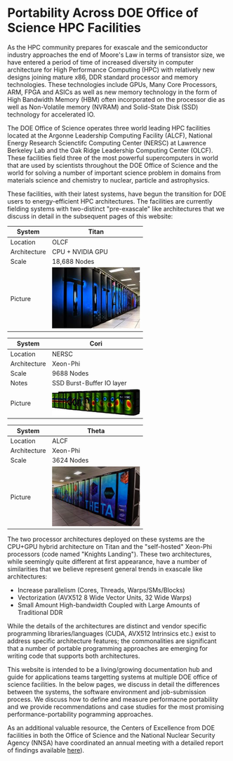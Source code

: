 # Portability Across DOE Office of Science HPC Facilities

As the HPC community prepares for exascale and the semiconductor industry approaches the end of Moore's Law in terms of transistor size, we have entered a 
period of time of increased diversity in computer architecture for High Performance Computing (HPC) with relatively new designs joining mature x86, DDR 
standard processor and memory 
technologies. These technologies include GPUs, Many Core Processors, ARM, FPGA and ASICs as well as new memory technology in the form of High Bandwidth 
Memory (HBM) often incorporated on the processor die as well as Non-Volatile memory (NVRAM) and Solid-State Disk (SSD) technology for accelerated IO. 

The DOE Office of Science operates three world leading HPC facilities located at the Argonne Leadership Computing Facility (ALCF), National Energy Research 
Scienctifc Computing Center (NERSC) at Lawrence Berkeley Lab and the Oak Ridge Leadership Computing Center (OLCF). These facilities field three of the most 
powerful supercomputers in world that are used by scientists throughout the DOE Office of Science and the world for solving a 
number of important science problem in domains from materials science and chemistry to nuclear, particle and astrophysics. 

These facilities, with their latest systems, have begun the transition for DOE users to energy-efficient HPC architectures. The facilities are currently 
fielding 
systems with two-distinct "pre-exascale" like architectures that we discuss in detail in the subsequent pages of this website: 


| System   | Titan    |
|----------|----------|
| Location | OLCF     |
| Architecture | CPU + NVIDIA GPU |
| Scale | 18,688 Nodes |
| Picture | <img src="images/titan.opt.jpg" width=200> |


| System   | Cori    |
|----------|----------|
| Location | NERSC     |
| Architecture | Xeon-Phi |
| Scale | 9688 Nodes |
| Notes | SSD Burst-Buffer IO layer |
| Picture | <img src="images/cori.opt.jpg" width=200> |

| System   | Theta    |
|----------|----------|
| Location | ALCF     |
| Architecture | Xeon-Phi |
| Scale | 3624 Nodes |
| Picture | <img src="images/theta.opt.jpg" width=200> |

The two processor architectures deployed on these systems are the CPU+GPU hybrid architecture on Titan and the "self-hosted" Xeon-Phi processors 
(code named "Knights Landing"). These two architectures, while seemingly quite different at first appearance, have a number of similarities that we believe 
represent general trends in exascale like architectures:

* Increase parallelism (Cores, Threads, Warps/SMs/Blocks)
* Vectorization (AVX512 8 Wide Vector Units, 32 Wide Warps)
* Small Amount High-bandwidth Coupled with Large Amounts of Traditional DDR

While the details of the architectures are distinct and vendor specific programming libraries/languages (CUDA, AVX512 Intrinsics etc.) exist to address 
specific architecture features; the commonalities are significant that a number of portable programming approaches are emerging for writing code that 
supports both architectures. 

This website is intended to be a living/growing documentation hub and guide for applications teams targetting systems at multiple DOE office of science 
facilities. In the below pages, we 
discuss in detail the differences between the systems, the software environment and job-submission process. We discuss how to define and measure performacne 
portability and we provide recommendations and case studies for the most promising performance-portability pogramming approaches.

As an additional valuable resource, the Centers of Excellence from DOE facilities in both the Office of Science and the National Nuclear Security Agency 
(NNSA) have coordinated an annual meeting with a detailed report of findings available [here](https://asc.llnl.gov/DOE-COE-Mtg-2016)).
